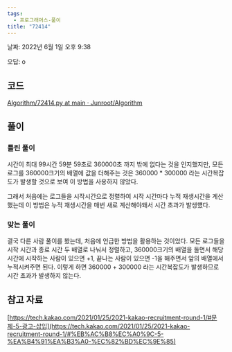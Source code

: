 ```yaml
---
tags:
  - 프로그래머스-풀이
title: "72414"
---
```


날짜: 2022년 6월 1일 오후 9:38

오답: o

## 코드

[Algorithm/72414.py at main · Junroot/Algorithm](https://github.com/Junroot/Algorithm/blob/main/programmers/72414.py)

## 풀이

### 틀린 풀이

시간이 최대 99시간 59분 59초로 360000초 까지 밖에 없다는 것을 인지했지만, 모든 로그를 360000크기의 배열에 값을 더해주는 것은 360000 * 300000 라는 시간복잡도가 발생할 것으로 보여 이 방법을 사용하지 않았다.

그래서 처음에는 로그들을 시작시간으로 정렬하여 시작 시간마다 누적 재생시간을 계산했는데 이 방법은 누적 재생시간을 매번 새로 계산해야돼서 시간 초과가 발생헀다.

### 맞는 풀이

결국 다른 사람 풀이를 봤는데, 처음에 언급한 방법을 활용하는 것이었다. 모든 로그들을 시작 시간과 종료 시간 두 배열로 나눠서 정렬하고, 360000크기의 배열을 돌면서 해당 시간에 시작하는 사람이 있으면 +1, 끝나는 사람이 있으면 -1을 해주면서 앞의 배열에서 누적시켜주면 된다. 이렇게 하면 360000 + 300000 라는 시간복잡도가 발생하므로 시간 초과가 발생하지 않는다.

## 참고 자료

[https://tech.kakao.com/2021/01/25/2021-kakao-recruitment-round-1/#문제-5-광고-삽입](https://tech.kakao.com/2021/01/25/2021-kakao-recruitment-round-1/#%EB%AC%B8%EC%A0%9C-5-%EA%B4%91%EA%B3%A0-%EC%82%BD%EC%9E%85)
